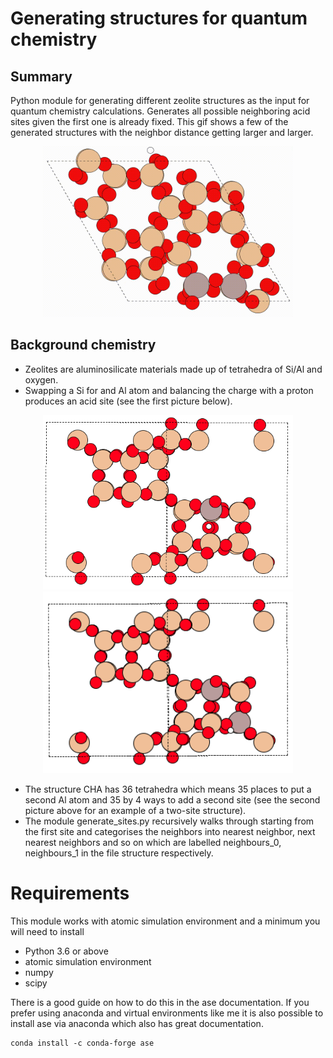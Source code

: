 # Generating structures for quantum chemistry

## Summary


Python module for generating different zeolite structures as the input for quantum chemistry calculations. Generates all possible neighboring acid sites given the first one is already fixed. This gif shows a few of the generated structures with the neighbor distance getting larger and larger.

<p align="center">
<img src="https://github.com/ashleytsmith/Generating_structures_for_quantum_chemistry/blob/main/Images_for_GitHub/Neighbours.gif" width="400" alt="movie of some of the genrated structures"> 
</p>

## Background chemistry

*	Zeolites are aluminosilicate materials made up of tetrahedra of Si/Al and oxygen. 
*	Swapping a Si for and Al atom and balancing the charge with a proton produces an acid site (see the first picture below).

<p align="center">
<img src="https://github.com/ashleytsmith/Generating_structures_for_quantum_chemistry/blob/main/Images_for_GitHub/First_acid_site.png" width="400" alt="First acid site">

  
 <img src="https://github.com/ashleytsmith/Generating_structures_for_quantum_chemistry/blob/main/Images_for_GitHub/Add_next_nearest_neighbour_site.png" width="400" alt = "Illustration of two sites"> 
 
  </p>

*	The structure CHA has 36 tetrahedra which means 35 places to put a second Al atom and 35 by 4 ways to add a second site (see the second picture above for an example of a two-site structure).
*	The module generate_sites.py recursively walks through starting from the first site and categorises the neighbors into nearest neighbor, next nearest neighbors and so on which are labelled neighbours_0, neighbours_1 in the file structure respectively.

# Requirements


This module works with atomic simulation environment and a minimum you will need to install 

* Python 3.6 or above
* atomic simulation environment
* numpy
* scipy

There is a good guide on how to do this in the ase documentation. If you prefer using anaconda and virtual environments like me it is also possible to install ase via anaconda which also has great documentation.


```
conda install -c conda-forge ase
```




